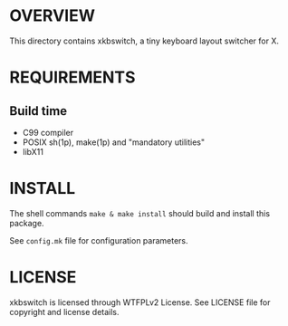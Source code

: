 OVERVIEW
========

This directory contains xkbswitch, a tiny keyboard layout
switcher for X.


REQUIREMENTS
============

Build time
----------
- C99 compiler
- POSIX sh(1p), make(1p) and "mandatory utilities"
- libX11


INSTALL
=======

The shell commands `make & make install` should build and
install this package.

See `config.mk` file for configuration parameters.


LICENSE
=======

xkbswitch is licensed through WTFPLv2 License.
See LICENSE file for copyright and license details.
